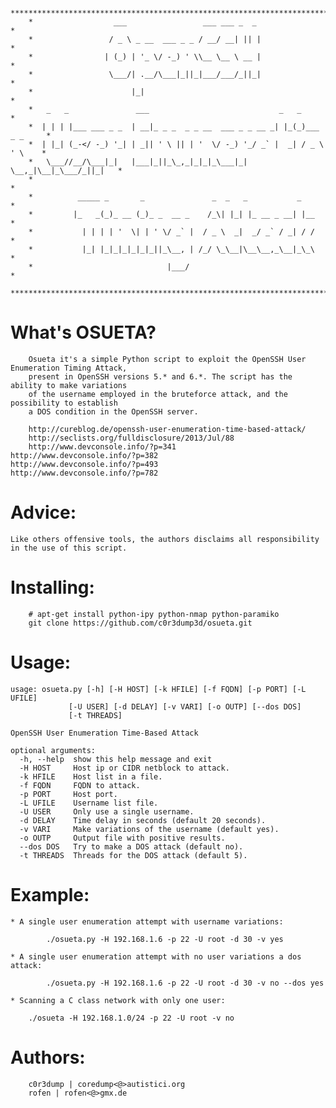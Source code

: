         ***************************************************************************
        *                  ___                 ___ ___ _  _                       *
        *                 / _ \ _ __  ___ _ _ / __/ __| || |                      *
        *                | (_) | '_ \/ -_) ' \\__ \__ \ __ |                      *
        *                 \___/| .__/\___|_||_|___/___/_||_|                      *
        *                      |_|                                                *
        *   _   _               ___                             _   _             *
        *  | | | |___ ___ _ _  | __|_ _ _  _ _ __  ___ _ _ __ _| |_(_)___ _ _     *
        *  | |_| (_-</ -_) '_| | _|| ' \ || | '  \/ -_) '_/ _` |  _| / _ \ ' \    *
        *   \___//__/\___|_|   |___|_||_\_,_|_|_|_\___|_| \__,_|\__|_\___/_||_|   *
        *                                                                         *
        *          _____ _       _               _  _   _           _             *
        *         |_   _(_)_ __ (_)_ _  __ _    /_\| |_| |_ __ _ __| |__          *
        *           | | | | '  \| | ' \/ _` |  / _ \  _|  _/ _` / _| / /          *
        *           |_| |_|_|_|_|_|_||_\__, | /_/ \_\__|\__\__,_\__|_\_\          *
        *                              |___/                                      *
        ***************************************************************************


What's OSUETA?
==============

        Osueta it's a simple Python script to exploit the OpenSSH User Enumeration Timing Attack, 
        present in OpenSSH versions 5.* and 6.*. The script has the ability to make variations
        of the username employed in the bruteforce attack, and the possibility to establish
        a DOS condition in the OpenSSH server. 

        http://cureblog.de/openssh-user-enumeration-time-based-attack/
        http://seclists.org/fulldisclosure/2013/Jul/88 
        http://www.devconsole.info/?p=341
	http://www.devconsole.info/?p=382
	http://www.devconsole.info/?p=493
	http://www.devconsole.info/?p=782

Advice:
=======

	Like others offensive tools, the authors disclaims all responsibility in the use of this script.


Installing:
===========

        # apt-get install python-ipy python-nmap python-paramiko
        git clone https://github.com/c0r3dump3d/osueta.git 


Usage:
======

	usage: osueta.py [-h] [-H HOST] [-k HFILE] [-f FQDN] [-p PORT] [-L UFILE]
                 [-U USER] [-d DELAY] [-v VARI] [-o OUTP] [--dos DOS]
                 [-t THREADS]

	OpenSSH User Enumeration Time-Based Attack

	optional arguments:
	  -h, --help  show this help message and exit
	  -H HOST     Host ip or CIDR netblock to attack.
	  -k HFILE    Host list in a file.
	  -f FQDN     FQDN to attack.
	  -p PORT     Host port.
	  -L UFILE    Username list file.
	  -U USER     Only use a single username.
	  -d DELAY    Time delay in seconds (default 20 seconds).
	  -v VARI     Make variations of the username (default yes).
  	  -o OUTP     Output file with positive results.
	  --dos DOS   Try to make a DOS attack (default no).
  	  -t THREADS  Threads for the DOS attack (default 5).


Example:
========

	* A single user enumeration attempt with username variations:

	        ./osueta.py -H 192.168.1.6 -p 22 -U root -d 30 -v yes

	* A single user enumeration attempt with no user variations a dos attack:

	        ./osueta.py -H 192.168.1.6 -p 22 -U root -d 30 -v no --dos yes

	* Scanning a C class network with only one user:
	
		./osueta -H 192.168.1.0/24 -p 22 -U root -v no 
Authors:
========

        c0r3dump | coredump<@>autistici.org
        rofen | rofen<@>gmx.de


